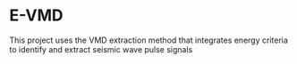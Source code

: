 # E-VMD
This project uses the VMD extraction method that integrates energy criteria to identify and extract seismic wave pulse signals
